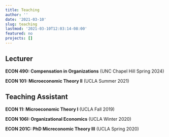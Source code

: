 ```yaml
---
title: Teaching
author: ''
date: '2021-03-10'
slug: teaching
lastmod: '2021-03-10T12:03:14-08:00'
featured: no
projects: []
---
```


## Lecturer
**ECON 490: Compensation in Organizations** (UNC Chapel Hill Spring 2024) 

**ECON 101: Microeconomic Theory II** (UCLA Summer 2021) 

## Teaching Assistant

**ECON 11: Microeconomic Theory I** (UCLA Fall 2019)

**ECON 106I: Organizational Economics** (UCLA Winter 2020)

**ECON 201C: PhD Micreconomic Theory III** (UCLA Spring 2020)